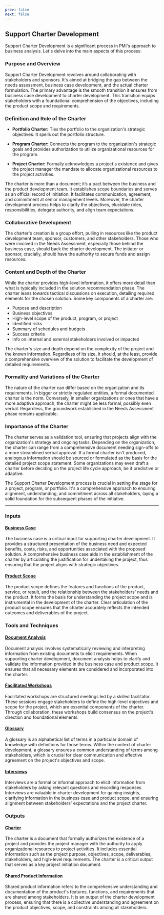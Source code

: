 ```yaml
---
prev: false
next: false
---
```


## Support Charter Development

Support Charter Development is a significant process in PMI's approach to business analysis. Let's delve into the main aspects of this process:

### Purpose and Overview

Support Charter Development revolves around collaborating with stakeholders and sponsors. It's aimed at bridging the gap between the needs assessment, business case development, and the actual charter formulation. The primary advantage is the smooth transition it ensures from business case development to charter development. This transition equips stakeholders with a foundational comprehension of the objectives, including the product scope and requirements.

### Definition and Role of the Charter

- **Portfolio Charter:** Ties the portfolio to the organization's strategic objectives. It spells out the portfolio structure.

- **Program Charter:** Connects the program to the organization's strategic goals and provides authorization to utilize organizational resources for the program.

- **Project Charter:** Formally acknowledges a project's existence and gives the project manager the mandate to allocate organizational resources to the project activities.

The charter is more than a document; it’s a pact between the business and the product development team. It establishes scope boundaries and serves as an official record of initiation. It facilitates communication, agreement, and commitment at senior management levels. Moreover, the charter development process helps to clarify the objectives, elucidate roles, responsibilities, delegate authority, and align team expectations.

### Collaborative Development

The charter's creation is a group effort, pulling in resources like the product development team, sponsor, customers, and other stakeholders. Those who were involved in the Needs Assessment, especially those behind the business case, should back the charter development. The initiator or sponsor, crucially, should have the authority to secure funds and assign resources.

### Content and Depth of the Charter

While the charter provides high-level information, it offers more detail than what is typically included in the solution recommendation phase. The charter leans towards tactical discussions on execution, detailing required elements for the chosen solution. Some key components of a charter are:

- Purpose and description
- Business objectives
- High-level scope of the product, program, or project
- Identified risks
- Summary of schedules and budgets
- Success criteria
- Info on internal and external stakeholders involved or impacted

The charter's size and depth depend on the complexity of the project and the known information. Regardless of its size, it should, at the least, provide a comprehensive overview of the solution to facilitate the development of detailed requirements.

### Formality and Variations of the Charter

The nature of the charter can differ based on the organization and its requirements. In bigger or strictly regulated entities, a formal documented charter is the norm. Conversely, in smaller organizations or ones that have a more adaptive approach, the charter might be less formal, possibly even verbal. Regardless, the groundwork established in the Needs Assessment phase remains applicable.

### Importance of the Charter

The charter serves as a validation tool, ensuring that projects align with the organization's strategy and ongoing tasks. Depending on the organization, the charter can range from a comprehensive document needing sign-offs to a more streamlined verbal approval. If a formal charter isn't produced, analogous information should be sourced or formulated as the basis for the detailed project scope statement. Some organizations may even draft a charter before deciding on the project life cycle approach, be it predictive or adaptive.

The Support Charter Development process is crucial in setting the stage for a project, program, or portfolio. It's a comprehensive approach to ensuring alignment, understanding, and commitment across all stakeholders, laying a solid foundation for the subsequent phases of the initiative.

---

### Inputs

#### [Business Case](/content/gist/business-analysis/inputs-outputs/assessment-of-business-value.md)

The business case is a critical input for supporting charter development. It provides a structured presentation of the business need and expected benefits, costs, risks, and opportunities associated with the proposed solution. A comprehensive business case aids in the establishment of the charter by articulating the justification for undertaking the project, thus ensuring that the project aligns with strategic objectives.

#### [Product Scope](/content/gist/business-analysis/inputs-outputs/assessment-of-business-value.md)

The product scope defines the features and functions of the product, service, or result, and the relationship between the stakeholders' needs and the product. It forms the basis for understanding the project scope and is instrumental in the development of the charter. Clear articulation of the product scope ensures that the charter accurately reflects the intended outcomes and deliverables of the project.

### Tools and Techniques

#### [Document Analysis](/content/gist/business-analysis/tools-techniques/benchmarking.md)

Document analysis involves systematically reviewing and interpreting information from existing documents to elicit requirements. When supporting charter development, document analysis helps to clarify and validate the information provided in the business case and product scope. It ensures that all necessary elements are considered and incorporated into the charter.

#### [Facilitated Workshops](/content/gist/business-analysis/tools-techniques/benchmarking.md)

Facilitated workshops are structured meetings led by a skilled facilitator. These sessions engage stakeholders to define the high-level objectives and scope for the project, which are essential components of the charter. Through collaboration, these workshops build consensus on the project's direction and foundational elements.

#### [Glossary](/content/gist/business-analysis/tools-techniques/benchmarking.md)

A glossary is an alphabetical list of terms in a particular domain of knowledge with definitions for those terms. Within the context of charter development, a glossary ensures a common understanding of terms among stakeholders, which is crucial for clear communication and effective agreement on the project's objectives and scope.

#### [Interviews](/content/gist/business-analysis/inputs-outputs/elicitation-results-unconfirmed-confirmed.md)

Interviews are a formal or informal approach to elicit information from stakeholders by asking relevant questions and recording responses. Interviews are valuable in charter development for gaining insights, clarifying information in the business case and product scope, and ensuring alignment between stakeholders' expectations and the project charter.

### Outputs

#### [Charter](/content/gist/business-analysis/inputs-outputs/elicitation-results-unconfirmed-confirmed.md)

The charter is a document that formally authorizes the existence of a project and provides the project manager with the authority to apply organizational resources to project activities. It includes essential information such as the project purpose, objectives, scope, deliverables, stakeholders, and high-level requirements. The charter is a critical output that serves as a key project initiation document.

#### [Shared Product Information](/content/gist/business-analysis/inputs-outputs/elicitation-results-unconfirmed-confirmed.md)

Shared product information refers to the comprehensive understanding and documentation of the product's features, functions, and requirements that are shared among stakeholders. It is an output of the charter development process, ensuring that there is a collective understanding and agreement on the product objectives, scope, and constraints among all stakeholders.
